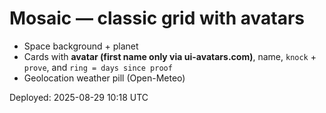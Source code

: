 # Mosaic — classic grid with avatars
- Space background + planet
- Cards with **avatar (first name only via ui-avatars.com)**, name, `knock` + `prove`, and `ring = days since proof`
- Geolocation weather pill (Open-Meteo)

Deployed: 2025-08-29 10:18 UTC
